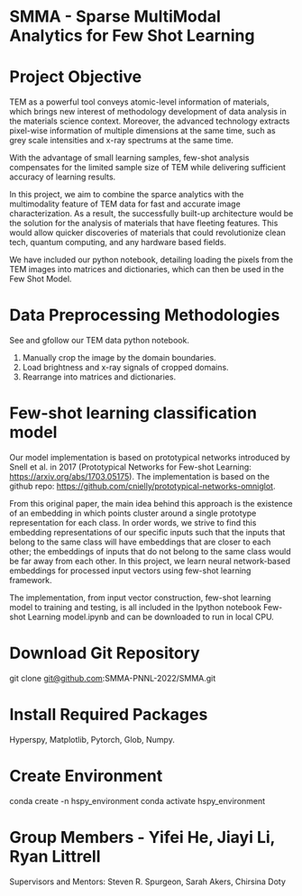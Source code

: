 # SMMA - Sparse MultiModal Analytics for Few Shot Learning


# Project Objective 
TEM as a powerful tool conveys atomic-level information of materials, which brings new interest of methodology development of data analysis in the materials science context. Moreover, the advanced technology extracts pixel-wise information of multiple dimensions at the same time, such as grey scale intensities and x-ray spectrums at the same time.

With the advantage of small learning samples, few-shot analysis compensates for the limited  sample size of TEM while delivering sufficient accuracy of learning results. 

In this project, we aim to combine the sparce analytics with the multimodality feature of TEM data for fast and accurate image characterization. As a result, the successfully built-up architecture would be the solution for the analysis of materials that have fleeting features. This would allow quicker discoveries of materials that could revolutionize clean tech, quantum computing, and any hardware based fields.

We have included our python notebook, detailing loading the pixels from the TEM images into matrices and dictionaries, which can then be used in the Few Shot Model. 

# Data Preprocessing Methodologies 
See and gfollow our TEM data python notebook. 
1. Manually crop the image by the domain boundaries.
2. Load brightness and x-ray signals of cropped domains.
3. Rearrange into matrices and dictionaries.

# Few-shot learning classification model

Our model implementation is based on prototypical networks introduced by Snell et al. in 2017 (Prototypical Networks for Few-shot Learning: https://arxiv.org/abs/1703.05175). The implementation is based on the github repo: https://github.com/cnielly/prototypical-networks-omniglot. 

From this original paper, the main idea behind this approach is the existence of an embedding in which points cluster around a single prototype representation for each class. In order words, we strive to find this embedding representations of our specific inputs such that the inputs that belong to the same class will have embeddings that are closer to each other; the embeddings of inputs that do not belong to the same class would be far away from each other. In this project, we learn neural network-based embeddings for processed input vectors using few-shot learning framework. 

The implementation, from input vector construction, few-shot learning model to training and testing, is all included in the Ipython notebook Few-shot Learning model.ipynb and can be downloaded to run in local CPU.  


# Download Git Repository
git clone git@github.com:SMMA-PNNL-2022/SMMA.git


# Install Required Packages
Hyperspy, 
Matplotlib, 
Pytorch, 
Glob, 
Numpy.

# Create Environment
conda create -n hspy_environment
conda activate hspy_environment 

# Group Members - Yifei He, Jiayi Li, Ryan Littrell
Supervisors and Mentors: Steven R. Spurgeon, Sarah Akers, Chirsina Doty
